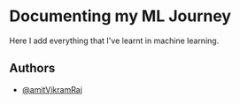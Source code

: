 
# Documenting my ML Journey

Here I add everything that I've learnt in machine learning.


## Authors

- [@amitVikramRaj](https://github.com/avr2002)

